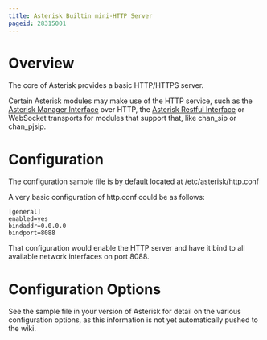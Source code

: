 ```yaml
---
title: Asterisk Builtin mini-HTTP Server
pageid: 28315001
---
```


Overview
========

The core of Asterisk provides a basic HTTP/HTTPS server.

Certain Asterisk modules may make use of the HTTP service, such as the [Asterisk Manager Interface](/Configuration/Interfaces/Asterisk-Manager-Interface-AMI) over HTTP, the [Asterisk Restful Interface](/Configuration/Interfaces/Asterisk-REST-Interface-ARI/Getting-Started-with-ARI) or WebSocket transports for modules that support that, like chan_sip or chan_pjsip.

Configuration
=============

The configuration sample file is [by default](/Fundamentals/Directory-and-File-Structure) located at /etc/asterisk/http.conf

A very basic configuration of http.conf could be as follows:

```
[general]
enabled=yes
bindaddr=0.0.0.0
bindport=8088

```

That configuration would enable the HTTP server and have it bind to all available network interfaces on port 8088.

Configuration Options
=====================

See the sample file in your version of Asterisk for detail on the various configuration options, as this information is not yet automatically pushed to the wiki.  


